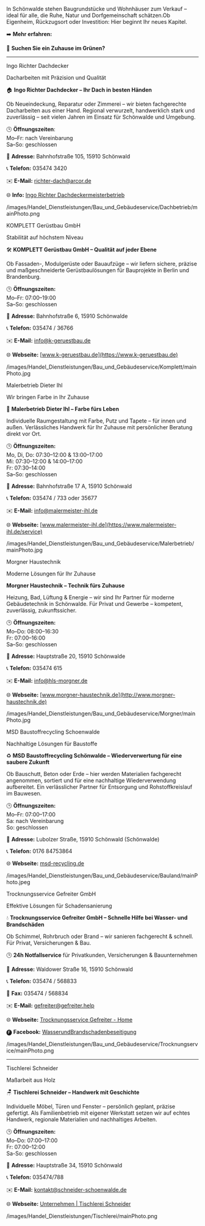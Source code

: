 
<!-- INTRO_TEXT_START -->
In Schönwalde stehen Baugrundstücke und Wohnhäuser zum Verkauf – ideal für alle, die Ruhe, Natur und Dorfgemeinschaft schätzen.Ob Eigenheim, Rückzugsort oder Investition: Hier beginnt Ihr neues Kapitel.

➡️ **Mehr erfahren:**
<!-- INTRO_TEXT_END -->

<!-- SEPARATE_TEXT_START -->
🏡 **Suchen Sie ein Zuhause im Grünen?**
<!-- SEPARATE_TEXT_END -->


---


<!-- INGORICHTERDACHDECKER_NAME_START -->
Ingo Richter Dachdecker
<!-- INGORICHTERDACHDECKER_NAME_END -->
<!-- INGORICHTERDACHDECKER_SLOGAN_START -->
Dacharbeiten mit Präzision und Qualität
<!-- INGORICHTERDACHDECKER_SLOGAN_END -->
<!-- INGORICHTERDACHDECKER_TEXT_START -->
🏠 **Ingo Richter Dachdecker – Ihr Dach in besten Händen**

Ob Neueindeckung, Reparatur oder Zimmerei – wir bieten fachgerechte Dacharbeiten aus einer Hand. Regional verwurzelt, handwerklich stark und zuverlässig – seit vielen Jahren im Einsatz für Schönwalde und Umgebung.

🕒 **Öffnungszeiten**:   
Mo–Fr: nach Vereinbarung   
Sa–So: geschlossen  

📌 **Adresse:** Bahnhofstraße 105, 15910 Schönwald

📞 **Telefon:** 035474 3420

✉️ **E-Mail:** richter-dach@arcor.de

🌐 **Info:** [Ingo Richter Dachdeckermeisterbetrieb](https://www.bing.com/maps?q=Dachdeckerbetrieb+Ingo+Richter&FORM=HDRSC6&cp=51.980557%7E13.766496&lvl=19.1)
<!-- INGORICHTERDACHDECKER_TEXT_END -->
<!-- INGORICHTERDACHDECKER_PHOTO_START -->
/images/Handel_Dienstleistungen/Bau_und_Gebäudeservice/Dachbetrieb/mainPhoto.png
<!-- INGORICHTERDACHDECKER_PHOTO_END -->


<!-- KOMPLETTGERUESTBAUGMBH_NAME_START -->
KOMPLETT Gerüstbau GmbH
<!-- KOMPLETTGERUESTBAUGMBH_NAME_END -->
<!-- KOMPLETTGERUESTBAUGMBH_SLOGAN_START -->
Stabilität auf höchstem Niveau
<!-- KOMPLETTGERUESTBAUGMBH_SLOGAN_END -->
<!-- KOMPLETTGERUESTBAUGMBH_TEXT_START -->
🛠️ **KOMPLETT Gerüstbau GmbH – Qualität auf jeder Ebene**

Ob Fassaden-, Modulgerüste oder Bauaufzüge – wir liefern sichere, präzise und maßgeschneiderte Gerüstbaulösungen für Bauprojekte in Berlin und Brandenburg. 

🕒 **Öffnungszeiten:**   
Mo–Fr: 07:00–19:00   
Sa–So: geschlossen  

📌 **Adresse:** Bahnhofstraße 6, 15910 Schönwalde

📞 **Telefon:** 035474 / 36766

✉️ **E-Mail:** info@k-geruestbau.de

🌐 **Webseite:** [www.k-geruestbau.de](https://www.k-geruestbau.de)
<!-- KOMPLETTGERUESTBAUGMBH_TEXT_END -->
<!-- KOMPLETTGERUESTBAUGMBH_PHOTO_START -->
/images/Handel_Dienstleistungen/Bau_und_Gebäudeservice/Komplett/mainPhoto.jpg
<!-- KOMPLETTGERUESTBAUGMBH_PHOTO_END -->


<!-- MALERBETRIEBDIETERIHL_NAME_START -->
Malerbetrieb Dieter Ihl
<!-- MALERBETRIEBDIETERIHL_NAME_END -->
<!-- MALERBETRIEBDIETERIHL_SLOGAN_START -->
Wir bringen Farbe in Ihr Zuhause
<!-- MALERBETRIEBDIETERIHL_SLOGAN_END -->
<!-- MALERBETRIEBDIETERIHL_TEXT_START -->
🎨 **Malerbetrieb Dieter Ihl – Farbe fürs Leben**

Individuelle Raumgestaltung mit Farbe, Putz und Tapete – für innen und außen. Verlässliches Handwerk für Ihr Zuhause mit persönlicher Beratung direkt vor Ort.

🕒 **Öffnungszeiten:**   
Mo, Di, Do: 07:30–12:00 & 13:00–17:00   
Mi: 07:30–12:00 & 14:00–17:00   
Fr: 07:30–14:00   
Sa–So: geschlossen  

📌 **Adresse:** Bahnhofstraße 17 A, 15910 Schönwald

📞 **Telefon:** 035474 / 733 oder 35677

✉️ **E-Mail:** info@malermeister-ihl.de

🌐 **Webseite:** [www.malermeister-ihl.de](https://www.malermeister-ihl.de/service)
<!-- MALERBETRIEBDIETERIHL_TEXT_END -->
<!-- MALERBETRIEBDIETERIHL_PHOTO_START -->
/images/Handel_Dienstleistungen/Bau_und_Gebäudeservice/Malerbetrieb/mainPhoto.jpg
<!-- MALERBETRIEBDIETERIHL_PHOTO_END -->


<!-- MORGNERHAUSTECHNIK_NAME_START -->
Morgner Haustechnik
<!-- MORGNERHAUSTECHNIK_NAME_END -->
<!-- MORGNERHAUSTECHNIK_SLOGAN_START -->
Moderne Lösungen für Ihr Zuhause
<!-- MORGNERHAUSTECHNIK_SLOGAN_END -->
<!-- MORGNERHAUSTECHNIK_TEXT_START -->
**Morgner Haustechnik – Technik fürs Zuhause**

Heizung, Bad, Lüftung & Energie – wir sind Ihr Partner für moderne Gebäudetechnik in Schönwalde. Für Privat und Gewerbe – kompetent, zuverlässig, zukunftssicher.

🕒 **Öffnungszeiten:**   
Mo–Do: 08:00–16:30  
Fr: 07:00–16:00   
Sa–So: geschlossen  

📌 **Adresse:** Hauptstraße 20, 15910 Schönwalde

📞 **Telefon:** 035474 615

✉️ **E-Mail:** info@hls-morgner.de

🌐 **Webseite:** [www.morgner-haustechnik.de](http://www.morgner-haustechnik.de)
<!-- MORGNERHAUSTECHNIK_TEXT_END -->
<!-- MORGNERHAUSTECHNIK_PHOTO_START -->
/images/Handel_Dienstleistungen/Bau_und_Gebäudeservice/Morgner/mainPhoto.jpg
<!-- MORGNERHAUSTECHNIK_PHOTO_END -->


<!-- MSDBAUSTOFFRECYCLING_NAME_START -->
MSD Baustoffrecycling Schoenwalde
<!-- MSDBAUSTOFFRECYCLING_NAME_END -->
<!-- MSDBAUSTOFFRECYCLING_SLOGAN_START -->
Nachhaltige Lösungen für Baustoffe
<!-- MSDBAUSTOFFRECYCLING_SLOGAN_END -->
<!-- MSDBAUSTOFFRECYCLING_TEXT_START -->
♻️ **MSD Baustoffrecycling Schönwalde – Wiederverwertung für eine saubere Zukunft**

Ob Bauschutt, Beton oder Erde – hier werden Materialien fachgerecht angenommen, sortiert und für eine nachhaltige Wiederverwendung aufbereitet. Ein verlässlicher Partner für Entsorgung und Rohstoffkreislauf im Bauwesen.

🕒 **Öffnungszeiten:**   
Mo–Fr: 07:00–17:00   
Sa: nach Vereinbarung   
So: geschlossen  

📌 **Adresse:** Lubolzer Straße, 15910 Schönwald (Schönwalde)

📞 **Telefon:** 0176 84753864

🌐 **Webseite:** [msd-recycling.de](https://msd-recycling.de)
<!-- MSDBAUSTOFFRECYCLING_TEXT_END -->
<!-- MSDBAUSTOFFRECYCLING_PHOTO_START -->
/images/Handel_Dienstleistungen/Bau_und_Gebäudeservice/Bauland/mainPhoto.jpeg
<!-- MSDBAUSTOFFRECYCLING_PHOTO_END -->


<!-- TROCKNUNGSSERVICEGEFREITERGMBH_NAME_START -->
Trocknungsservice Gefreiter GmbH
<!-- TROCKNUNGSSERVICEGEFREITERGMBH_NAME_END -->
<!-- TROCKNUNGSSERVICEGEFREITERGMBH_SLOGAN_START -->
Effektive Lösungen für Schadensanierung
<!-- TROCKNUNGSSERVICEGEFREITERGMBH_SLOGAN_END -->
<!-- TROCKNUNGSSERVICEGEFREITERGMBH_TEXT_START -->
💧 **Trocknungsservice Gefreiter GmbH – Schnelle Hilfe bei Wasser- und Brandschäden**

Ob Schimmel, Rohrbruch oder Brand – wir sanieren fachgerecht & schnell. Für Privat, Versicherungen & Bau.

🕒 **24h Notfallservice** für Privatkunden, Versicherungen & Bauunternehmen

📌 **Adresse:** Waldower Straße 16, 15910 Schönwald

📞 **Telefon:** 035474 / 568833    

📠 **Fax:** 035474 / 568834

✉️ **E-Mail:** gefreiter@gefreiter.help

🌐 **Webseite:** [Trocknungsservice Gefreiter - Home](https://www.gefreiter.help/)

🅕 **Facebook:** [WasserundBrandschadenbeseitigung](https://www.facebook.com/WasserundBrandschadenbeseitigung)
<!-- TROCKNUNGSSERVICEGEFREITERGMBH_TEXT_END -->
<!-- TROCKNUNGSSERVICEGEFREITERGMBH_PHOTO_START -->
/images/Handel_Dienstleistungen/Bau_und_Gebäudeservice/Trocknungservice/mainPhoto.png
<!-- TROCKNUNGSSERVICEGEFREITERGMBH_PHOTO_END -->


---


<!-- TISCHLEREISCHNEIDER_NAME_START -->
Tischlerei Schneider
<!-- TISCHLEREISCHNEIDER_NAME_END -->
<!-- TISCHLEREISCHNEIDER_SLOGAN_START -->
Maßarbeit aus Holz
<!-- TISCHLEREISCHNEIDER_SLOGAN_END -->
<!-- TISCHLEREISCHNEIDER_TEXT_START -->
🪑 **Tischlerei Schneider – Handwerk mit Geschichte**

Individuelle Möbel, Türen und Fenster – persönlich geplant, präzise gefertigt. Als Familienbetrieb mit eigener Werkstatt setzen wir auf echtes Handwerk, regionale Materialien und nachhaltiges Arbeiten.

🕒 **Öffnungszeiten:**   
Mo–Do: 07:00–17:00     
Fr:  07:00–12:00   
Sa-So: geschlossen   

📌 **Adresse:** Hauptstraße 34, 15910 Schönwald

📞 **Telefon:** 035474/788

✉️ **E-Mail:** kontakt@schneider-schoenwalde.de

🌐 **Webseite:** [Unternehmen | Tischlerei Schneider](https://www.schneider-schoenwalde.de/unternehmen)
<!-- TISCHLEREISCHNEIDER_TEXT_END -->
<!-- TISCHLEREISCHNEIDER_PHOTO_START -->
/images/Handel_Dienstleistungen/Tischlerei/mainPhoto.png
<!-- TISCHLEREISCHNEIDER_PHOTO_END -->
